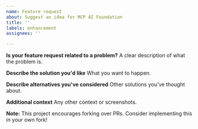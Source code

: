 ```yaml
---
name: Feature request
about: Suggest an idea for MCP AI Foundation
title: ''
labels: enhancement
assignees: ''

---
```


**Is your feature request related to a problem?**
A clear description of what the problem is.

**Describe the solution you'd like**
What you want to happen.

**Describe alternatives you've considered**
Other solutions you've thought about.

**Additional context**
Any other context or screenshots.

**Note:** This project encourages forking over PRs. Consider implementing this in your own fork!